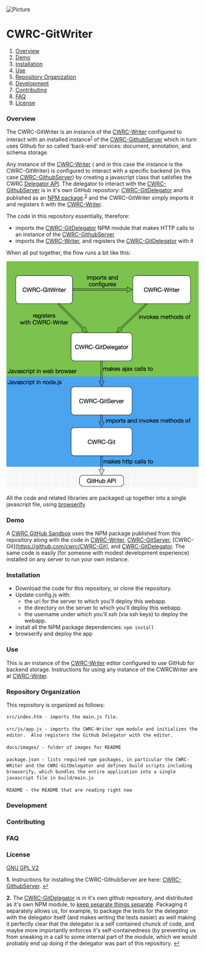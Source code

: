 ![Picture](http://www.cwrc.ca/wp-content/uploads/2010/12/CWRC_Dec-2-10_smaller.png)

# CWRC-GitWriter

1. [Overview](#overview)
1. [Demo](#demo)
1. [Installation](#installation)
1. [Use](#use)
1. [Repository Organization](#repository-organization)
1. [Development](#development)
1. [Contributing](#contributing)
1. [FAQ](#faq)
1. [License](#license)

### Overview

The CWRC-GitWriter is an instance of the [CWRC-Writer](https://github.com/cwrc/CWRC-Writer) configured to interact with an installed instance<sup id="a1">[1](#f1)</sup> of the [CWRC-GithubServer](https://github.com/cwrc/CWRC-GithubServer) which in turn uses Github for so called ‘back-end’ services:  document, annotation, and schema storage.

Any instance of the [CWRC-Writer](https://github.com/cwrc/CWRC-Writer) ( and in this case the instance is the CWRC-GitWriter) is configured to interact with a specific backend (in this case [CWRC-GithubServer](https://github.com/cwrc/CWRC-GithubServer)) by creating a javascript class that satisfies the CWRC [Delegator API](https://github.com/cwrc/CWRC-Writer#delegate-to-your-services). The delegator to interact with the [CWRC-GithubServer](https://github.com/cwrc/CWRC-GithubServer) is in it's own GitHub repository: [CWRC-GitDelegator](https://github.com/cwrc/CWRC-GithubServer) and published as an [NPM package](https://www.npmjs.com/package/cwrcgit).<sup id="a2">[2](#f2)</sup> and the CWRC-GitWriter simply imports it and registers it with the [CWRC-Writer](https://github.com/cwrc/CWRC-Writer).

The code in this repository essentially, therefore:

- imports the [CWRC-GitDelegator](https://github.com/cwrc/CWRC-GithubServer) NPM module that makes HTTP calls to an instance of the [CWRC-GithubServer](https://github.com/cwrc/CWRC-GithubServer)
- imports the [CWRC-Writer](https://github.com/cwrc/CWRC-Writer), and registers the [CWRC-GitDelegator](https://github.com/cwrc/CWRC-GithubServer) with it

When all put together, the flow runs a bit like this:

![Picture](docs/images/flow.png)

All the code and related libraries are packaged up together into a single javascript file, using [browserify](https://www.npmjs.com/package/browserify)

### Demo 

A [CWRC GitHub Sandbox](http://208.75.74.217/editor_github.html) uses the NPM package published from this repository along with the code in [CWRC-Writer](https://github.com/cwrc/CWRC-Writer), [CWRC-GitServer](https://github.com/cwrc/CWRC-GitServer), [CWRC-Git](https://github.com/cwrc/CWRC-Git], and [CWRC-GitDelegator](https://github.com/cwrc/CWRC-GitServer). The same code is easily (for someone with modest development experience) installed on any server to run your own instance.

### Installation

- Download the code for this repository, or clone the repository.
- Update config.js with:
	- the uri for the server to which you'll deploy this webapp.
	- the directory on the server to which you'll deploy this webapp.
	- the username under which you'll ssh (via ssh keys) to deploy the webapp.
- install all the NPM package dependencies:
	```` npm install ````
- browserify and deploy the app

### Use

This is an instance of the [CWRC-Writer](https://github.com/cwrc/CWRC-Writer) editor configured to use GitHub for backend storage. Instructions for using any instance of the CWRCWriter are at [CWRC-Writer](https://github.com/cwrc/CWRC-Writer).

### Repository Organization

This repository is organized as follows:

````
src/index.htm - imports the main.js file.

src/js/app.js - imports the CWRC-Writer npm module and initializes the editor.  Also registers the Github Delegator with the editor.

docs/images/ - folder of images for README

package.json - lists required npm packages, in particular the CWRC-WRiter and the CWRC-GitDelegator and defines build scripts including browserify, which bundles the entire application into a single javascript file in build/main.js

README - the README that are reading right now
````

### Development

### Contributing

### FAQ

### License

[GNU GPL V2](LICENSE)


<b id="f1">1.</b> Instructions for installing the CWRC-GithubServer are here: [CWRC-GithubServer](https://github.com/cwrc/CWRC-GithubServer). [↩](#a1)

<b id="f2">2.</b> The [CWRC-GitDelegator](https://github.com/cwrc/CWRC-GithubServer) is in it's own github repository, and distributed as it's own NPM module, to [keep separate things separate](https://en.wikipedia.org/wiki/Separation_of_concerns).  Packaging it separately allows us, for example, to package the tests for the delegator with the delegator itself (and makes writing the tests easier) as well making it perfectly clear that the delegator is a self contained chunck of code, and maybe more importantly enforces it's self-containedness (by preventing us from sneaking in a call to some internal part of the module, which we would probably end up doing if the delegator was part of this repository. [↩](#a2)